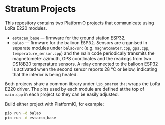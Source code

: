 # Stratum Projects

This repository contains two PlatformIO projects that communicate using LoRa E220 modules.

- `estacao_base` — firmware for the ground station ESP32.
- `balao` — firmware for the balloon ESP32. Sensors are organised in
  separate modules under `balao/src` (e.g. `magnetometer.cpp`, `gps.cpp`,
  `temperature_sensor.cpp`) and the main code periodically transmits the
  magnetometer azimuth, GPS coordinates and the readings from two DS18B20
  temperature sensors. A relay connected to the balloon ESP32 is activated when
  the second sensor reports 28 °C or below, indicating that the interior is being
  heated.

Both projects share a common library under `lib_shared` that wraps the
LoRa E220 driver. The pins used by each module are defined at the top of
`main.cpp` in each project so they can be easily adjusted.


Build either project with PlatformIO, for example:

```bash
pio run -d balao
pio run -d estacao_base
```


